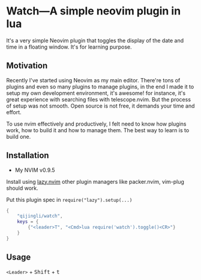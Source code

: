 # Watch—A simple neovim plugin in lua

It's a very simple Neovim plugin that toggles the display of the date and time
in a floating window. It's for learning purpose.

## Motivation

Recently I've started using Neovim as my main editor. There're tons of plugins and even so many
plugins to manage plugins, in the end I made it to setup my own development 
environment, it's awesome! for instance, it's great experience with searching
files with telescope.nvim. But the process of setup was not smooth. 
Open source is not free, it demands your time and effort.

To use nvim effectively and productively, I felt need to know how plugins work,
how to build it and how to manage them. The best way to learn is to build one.

## Installation

*  My NVIM v0.9.5

Install using [lazy.nvim](https://github.com/folke/lazy.nvim)
other plugin managers like packer.nvim, vim-plug should work.

Put this plugin spec in `require("lazy").setup(...)`

```lua
{
    "qijingli/watch",
    keys = {
        {"<leader>T", "<Cmd>lua require('watch').toggle()<CR>"}
    }
}

```

## Usage

`<Leader>` + <kbd>Shift</kbd> + <kbd>t</kbd>
